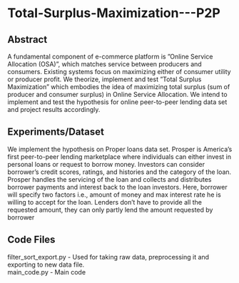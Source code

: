 # Total-Surplus-Maximization---P2P


## Abstract
A fundamental component of e-commerce platform is ”Online Service Allocation (OSA)”, which matches service between producers and consumers. Existing systems focus on maximizing either of consumer utility or producer profit. We theorize, implement and test ”Total Surplus Maximization” which embodies the idea of maximizing total surplus (sum of producer and consumer surplus) in Online Service Allocation. We intend to implement and test the
hypothesis for online peer-to-peer lending data set and project results accordingly.

## Experiments/Dataset
We implement the hypothesis on Proper loans data set. Prosper is America’s first peer-to-peer lending marketplace where individuals can either invest in personal loans or request to borrow money. Investors can consider borrower’s credit scores, ratings, and histories and the category of the loan. Prosper handles the servicing of the loan and collects and distributes borrower payments and interest back to the loan investors. Here, borrower will specify two factors i.e., amount of money and max interest rate he is willing to accept for the loan. Lenders don’t have to provide all the requested amount,
they can only partly lend the amount requested by borrower

## Code Files
filter_sort_export.py - Used for taking raw data, preprocessing it and exporting to new data file.  
main_code.py - Main code